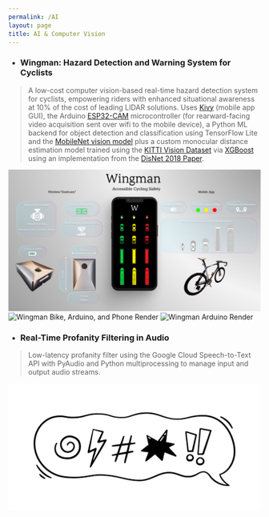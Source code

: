 ```yaml
---
permalink: /AI
layout: page
title: AI & Computer Vision
---
```


* ### Wingman: Hazard Detection and Warning System for Cyclists 
  
>A low-cost computer vision-based real-time hazard detection system for cyclists, empowering riders with enhanced situational awareness at 10% of the cost of leading LIDAR solutions. Uses [Kivy](https://kivy.org/) (mobile app GUI), the Arduino [ESP32-CAM](https://loboris.eu/ESP32/ESP32-CAM%20Product%20Specification.pdf) microcontroller (for rearward-facing video acquisition sent over wifi to the mobile device), a Python ML backend for object detection and classification using TensorFlow Lite and the [MobileNet vision model](https://arxiv.org/abs/1704.04861) plus a custom monocular distance estimation model trained using the [KITTI Vision Dataset](https://www.cvlibs.net/datasets/kitti/) via [XGBoost](https://xgboost.readthedocs.io/en/stable/) using an implementation from the [DisNet 2018 Paper](https://project.inria.fr/ppniv18/files/2018/10/paper22.pdf).

<a>
  <img src="/Images/Wingman1.png" width="699" alt="Wingman Product Mockup and Poster" />
</a>
<a>
  <img src="/Images/Wingman3.gif" width="699" alt="Wingman Bike, Arduino, and Phone Render" />
</a>
<a>
  <img src="/Images/Wingman2.gif" width="699" alt="Wingman Arduino Render" />
</a>

* ### Real-Time Profanity Filtering in Audio
  
>Low-latency profanity filter using the Google Cloud Speech-to-Text API with PyAudio and Python multiprocessing to manage input and output audio streams.

<a>
  <img src="/Images/Profanity.png" width="699" alt="Profanity Icon" />
</a>